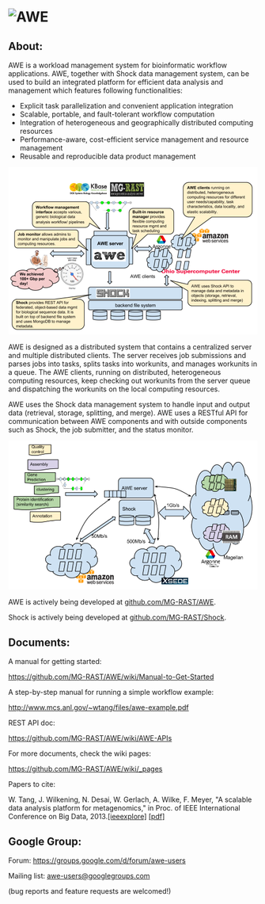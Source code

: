 ![AWE](https://raw.github.com/wtangiit/AWE/master/site/images/awe-lg.png)
=====

About:
------

AWE is a workload management system for bioinformatic workflow applications. AWE, together with Shock data management system, can be used to build an integrated platform for efficient data analysis and management which features following functionalities:

- Explicit task parallelization and convenient application integration
- Scalable, portable, and fault-tolerant workflow computation
- Integration of heterogeneous and geographically distributed computing resources
- Performance-aware, cost-efficient service management and resource management
- Reusable and reproducible data product management 

![awe-diagram](https://raw.githubusercontent.com/MG-RAST/AWE/master/site/images/awe-diagram.png)

AWE is designed as a distributed system that contains a centralized server and multiple distributed clients. The server receives job submissions and parses jobs into tasks, splits tasks into workunits, and manages workunits in a queue. The AWE clients, running on distributed, heterogeneous computing resources, keep checking out workunits from the server queue and dispatching the workunits on the local computing resources. 

AWE uses the Shock data management system to handle input and output data (retrieval, storage, splitting, and merge). AWE uses a RESTful API for communication between AWE components and with outside components such as Shock, the job submitter, and the status monitor.

![awe-diagram](https://raw.githubusercontent.com/MG-RAST/AWE/master/site/images/awe-multi-site.png)


AWE is actively being developed at [github.com/MG-RAST/AWE](http://github.com/MG-RAST/AWE).


Shock is actively being developed at [github.com/MG-RAST/Shock](http://github.com/MG-RAST/Shock).



Documents:
------

A manual for getting started:

https://github.com/MG-RAST/AWE/wiki/Manual-to-Get-Started

A step-by-step manual for running a simple workflow example:

http://www.mcs.anl.gov/~wtang/files/awe-example.pdf

REST API doc:

https://github.com/MG-RAST/AWE/wiki/AWE-APIs

For more documents, check the wiki pages:

https://github.com/MG-RAST/AWE/wiki/_pages

Papers to cite:

W. Tang, J. Wilkening, N. Desai, W. Gerlach, A. Wilke, F. Meyer, "A scalable data analysis platform for metagenomics," in Proc. of IEEE International Conference on Big Data, 2013.[[ieeexplore]](http://ieeexplore.ieee.org/xpl/articleDetails.jsp?arnumber=6691723) [[pdf]](http://www.mcs.anl.gov/papers/P5012-0913_1.pdf)



Google Group:
------

Forum: https://groups.google.com/d/forum/awe-users

Mailing list: awe-users@googlegroups.com  

(bug reports and feature requests are welcomed!)

